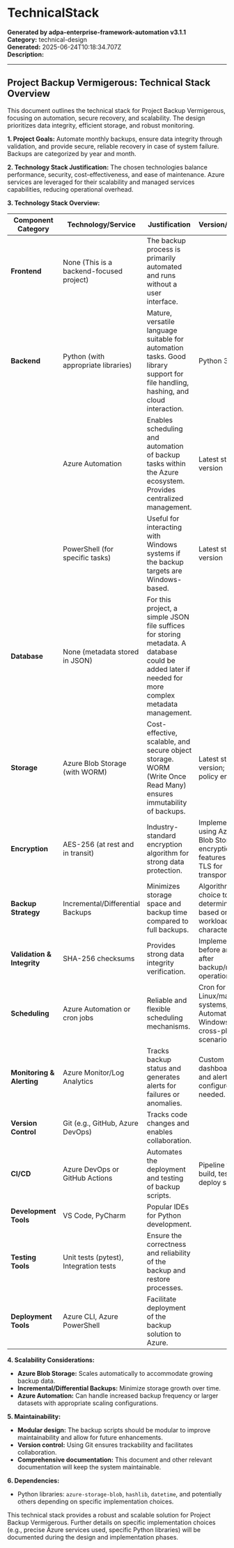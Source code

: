 # TechnicalStack

**Generated by adpa-enterprise-framework-automation v3.1.1**  
**Category:** technical-design  
**Generated:** 2025-06-24T10:18:34.707Z  
**Description:** 

---

## Project Backup Vermigerous: Technical Stack Overview

This document outlines the technical stack for Project Backup Vermigerous, focusing on automation, secure recovery, and scalability.  The design prioritizes data integrity, efficient storage, and robust monitoring.

**1. Project Goals:** Automate monthly backups, ensure data integrity through validation, and provide secure, reliable recovery in case of system failure.  Backups are categorized by year and month.

**2. Technology Stack Justification:** The chosen technologies balance performance, security, cost-effectiveness, and ease of maintenance.  Azure services are leveraged for their scalability and managed services capabilities, reducing operational overhead.

**3. Technology Stack Overview:**

| Component Category          | Technology/Service                     | Justification                                                                                             | Version/Details                                   |
|-----------------------------|-----------------------------------------|---------------------------------------------------------------------------------------------------------|----------------------------------------------------|
| **Frontend**                | None (This is a backend-focused project) | The backup process is primarily automated and runs without a user interface.                             |                                                    |
| **Backend**                 | Python (with appropriate libraries)     | Mature, versatile language suitable for automation tasks. Good library support for file handling, hashing, and cloud interaction. | Python 3.10+                                      |
|                             | Azure Automation                        | Enables scheduling and automation of backup tasks within the Azure ecosystem. Provides centralized management. | Latest stable version                               |
|                             | PowerShell (for specific tasks)          | Useful for interacting with Windows systems if the backup targets are Windows-based.                     | Latest stable version                               |
| **Database**                | None (metadata stored in JSON)         | For this project, a simple JSON file suffices for storing metadata.  A database could be added later if needed for more complex metadata management. |                                                    |
| **Storage**                 | Azure Blob Storage (with WORM)          | Cost-effective, scalable, and secure object storage. WORM (Write Once Read Many) ensures immutability of backups. | Latest stable version; WORM policy enabled         |
| **Encryption**              | AES-256 (at rest and in transit)        | Industry-standard encryption algorithm for strong data protection.                                        | Implementation using Azure Blob Storage encryption features and TLS for transport. |
| **Backup Strategy**         | Incremental/Differential Backups       | Minimizes storage space and backup time compared to full backups.                                        | Algorithm choice to be determined based on workload characteristics.  |
| **Validation & Integrity** | SHA-256 checksums                      | Provides strong data integrity verification.                                                              | Implemented before and after backup/restore operations. |
| **Scheduling**              | Azure Automation or cron jobs           | Reliable and flexible scheduling mechanisms.                                                              | Cron for Linux/macOS systems, Azure Automation for Windows and cross-platform scenarios. |
| **Monitoring & Alerting**   | Azure Monitor/Log Analytics             | Tracks backup status and generates alerts for failures or anomalies.                                      | Custom dashboards and alerts configured as needed.   |
| **Version Control**          | Git (e.g., GitHub, Azure DevOps)        | Tracks code changes and enables collaboration.                                                           |                                                    |
| **CI/CD**                   | Azure DevOps or GitHub Actions          | Automates the deployment and testing of backup scripts.                                                 | Pipeline to build, test, and deploy scripts.     |
| **Development Tools**       | VS Code, PyCharm                         | Popular IDEs for Python development.                                                                    |                                                    |
| **Testing Tools**           | Unit tests (pytest), Integration tests | Ensure the correctness and reliability of the backup and restore processes.                              |                                                    |
| **Deployment Tools**         | Azure CLI, Azure PowerShell             | Facilitate deployment of the backup solution to Azure.                                                  |                                                    |


**4. Scalability Considerations:**

* **Azure Blob Storage:**  Scales automatically to accommodate growing backup data.
* **Incremental/Differential Backups:**  Minimize storage growth over time.
* **Azure Automation:**  Can handle increased backup frequency or larger datasets with appropriate scaling configurations.


**5. Maintainability:**

* **Modular design:**  The backup scripts should be modular to improve maintainability and allow for future enhancements.
* **Version control:**  Using Git ensures trackability and facilitates collaboration.
* **Comprehensive documentation:**  This document and other relevant documentation will keep the system maintainable.


**6. Dependencies:**

* Python libraries:  `azure-storage-blob`, `hashlib`, `datetime`, and potentially others depending on specific implementation choices.


This technical stack provides a robust and scalable solution for Project Backup Vermigerous.  Further details on specific implementation choices (e.g., precise Azure services used, specific Python libraries) will be documented during the design and implementation phases.
